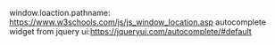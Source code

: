 window.loaction.pathname: https://www.w3schools.com/js/js_window_location.asp
autocomplete widget from jquery ui:https://jqueryui.com/autocomplete/#default